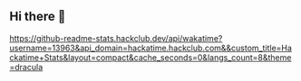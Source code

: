 ## Hi there 👋

https://github-readme-stats.hackclub.dev/api/wakatime?username=13963&api_domain=hackatime.hackclub.com&&custom_title=Hackatime+Stats&layout=compact&cache_seconds=0&langs_count=8&theme=dracula
